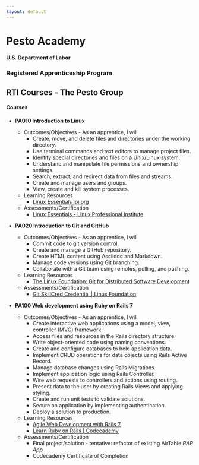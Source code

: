 ```yaml
---
layout: default
---
```

# Pesto Academy 

#### U.S. Department of Labor
### Registered Apprenticeship Program
## RTI Courses - The Pesto Group

#### Courses
- **PA010 Introduction to Linux**
    - Outcomes/Objectives - As an apprentice, I will
        - Create, move, and delete files and directories under the working directory.
        - Use terminal commands and text editors to manage project files.
        - Identify special directories and files on a Unix/Linux system.
        - Understand and manipulate file permissions and ownership settings.
        - Search, extract, and redirect data from files and streams.
        - Create and manage users and groups.
        - View, create and kill system processes.
    - Learning Resources
        - [Linux Essentials lpi.org](https://learning.lpi.org/en/learning-materials/010-160/)
    - Assessments/Certification
        - [Linux Essentials - Linux Professional Institute](https://www.lpi.org/our-certifications/linux-essentials-overview/)

- **PA020 Introduction to Git and GitHub**
    - Outcomes/Objectives - As an apprentice, I will 
        - Commit code to git version control.
        - Create and manage a GitHub repository.
        - Create HTML content using Asciidoc and Markdown.
        - Manage code versions using Git branching.
        - Collaborate with a Git team using remotes, pulling, and pushing.
    - Learning Resources
        - [The Linux Foundation: Git for Distributed Software Development](https://training.linuxfoundation.org/training/git-for-distributed-software-development-lfd109x/)
    - Assessments/Certification
        - [Git SkillCred Credential | Linux Foundation](https://training.linuxfoundation.org/skillcred/git/)

- **PA100 Web development using Ruby on Rails 7**
    - Outcomes/Objectives - As an apprentice, I will 
        - Create interactive web applications using a model, view, controller (MVC) framework.
        - Access files and resources in the Rails directory structure.
        - Write object-oriented code using naming conventions.
        - Create and configure databases to hold application data.
        - Implement CRUD operations for data objects using Rails Active Record.
        - Manage database changes using Rails Migrations.
        - Implement application logic using Rails Controller.
        - Wire web requests to controllers and actions using routing.
        - Present data to the user by creating Rails Views and applying styling.
        - Create and run unit tests to validate solutions.
        - Secure an application by implementing authentication.
        - Deploy a solution to production.
    - Learning Resources
        - [Agile Web Development with Rails 7](https://a.co/d/4iAYHEC) 
        - [Learn Ruby on Rails | Codecademy](https://www.codecademy.com/learn/learn-rails)
    - Assessments/Certification
        - Final project/solution - tentative: refactor of existing AirTable *RAP App*
        - Codecademy Certificate of Completion


